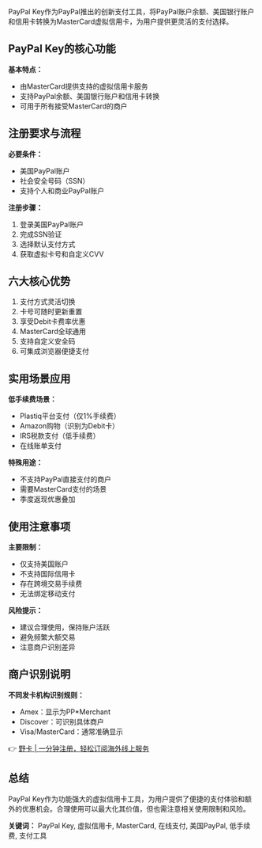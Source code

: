PayPal Key作为PayPal推出的创新支付工具，将PayPal账户余额、美国银行账户和信用卡转换为MasterCard虚拟信用卡，为用户提供更灵活的支付选择。

## PayPal Key的核心功能

**基本特点：**
- 由MasterCard提供支持的虚拟信用卡服务
- 支持PayPal余额、美国银行账户和信用卡转换
- 可用于所有接受MasterCard的商户

## 注册要求与流程

**必要条件：**
- 美国PayPal账户
- 社会安全号码（SSN）
- 支持个人和商业PayPal账户

**注册步骤：**
1. 登录美国PayPal账户
2. 完成SSN验证
3. 选择默认支付方式
4. 获取虚拟卡号和自定义CVV

## 六大核心优势

1. 支付方式灵活切换
2. 卡号可随时更新重置
3. 享受Debit卡费率优惠
4. MasterCard全球通用
5. 支持自定义安全码
6. 可集成浏览器便捷支付

## 实用场景应用

**低手续费场景：**
- Plastiq平台支付（仅1%手续费）
- Amazon购物（识别为Debit卡）
- IRS税款支付（低手续费）
- 在线账单支付

**特殊用途：**
- 不支持PayPal直接支付的商户
- 需要MasterCard支付的场景
- 季度返现优惠叠加

## 使用注意事项

**主要限制：**
- 仅支持美国账户
- 不支持国际信用卡
- 存在跨境交易手续费
- 无法绑定移动支付

**风险提示：**
- 建议合理使用，保持账户活跃
- 避免频繁大额交易
- 注意商户识别差异

## 商户识别说明

**不同发卡机构识别规则：**
- Amex：显示为PP*Merchant
- Discover：可识别具体商户
- Visa/MasterCard：通常准确显示

👉 [野卡 | 一分钟注册，轻松订阅海外线上服务](https://bit.ly/bewildcard)

## 总结

PayPal Key作为功能强大的虚拟信用卡工具，为用户提供了便捷的支付体验和额外的优惠机会。合理使用可以最大化其价值，但也需注意相关使用限制和风险。

**关键词：** PayPal Key, 虚拟信用卡, MasterCard, 在线支付, 美国PayPal, 低手续费, 支付工具